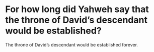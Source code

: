 # For how long did Yahweh say that the throne of David’s descendant would be established?

The throne of David’s descendant would be established forever.
